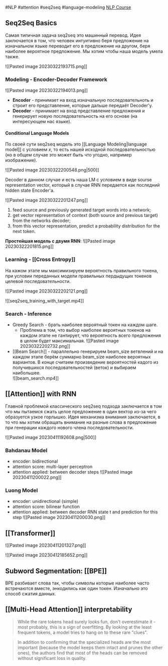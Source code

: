 #NLP #attention #seq2seq #language-modeling 
[NLP Course](https://lena-voita.github.io/nlp_course/seq2seq_and_attention.html)
## Seq2Seq Basics
Самая типичная задача seq2seq это машинный перевод. Идея заключается в том, что человек интуитивно беря предложение на изначальном языке переводит его в предложение на другом, беря наиболее вероятное предложение. Мы хотим чтобы наша модель умела также. 

![[Pasted image 20230322193715.png]]

### Modeling - Encoder-Decoder Framework

![[Pasted image 20230322194013.png]]
- **Encoder** - принимает на вход изначальную последовательноть и строит его представление, которые дальше передаёт Decoder'у.
- **Decoder** - принимает на вход представление предложения и генерирует новую последовательность на его основе (на интересующем нас языке).

#### Conditional Language Models
По своей сути seq2seq модель это [[Language Modeling|language model]] с условием $x$, то есть нашей исходной последовательностью (но в общем случае это может быть что угодно, например изображение).

![[Pasted image 20230322200548.png|500]]

Decoder в данном случае и есть наша LM с условием в виде sourse representation vector, который в случае RNN передается как последний hidden state Encoder'а.

![[Pasted image 20230322201247.png]]
1. feed source and previously generated target words into a network;
2. get vector representation of context (both source and previous target) from the networks decoder;
3. from this vector representation, predict a probability distribution for the next token.

**Простейшая модель с двумя RNN**:
![[Pasted image 20230322201815.png]]

### Learning - [[Cross Entropy]]
На кажом этапе мы максимизируем вероятность правильного токена, при условии переданных модели правильных пердыдущих токенов целевой последовательности.

![[Pasted image 20230322202121.png]]

![[seq2seq_training_with_target.mp4]]

### Search - Inference
- Greedy Search - брать наиболее вероятный токен на каждом шаге.
	- Проблема в том, что выбор наиболее вероятных токенов на каждом этапе не гантирует, что вероятность всего предложения в целом будет максимальная. ![[Pasted image 20230322202732.png]]
- [[Beam Search]] - параллельно генерируем beam_size ветвлений и на каждом этапе берём суммарно beam_size наиболее вероятных вариантов. В конце считаем произведение вероятностей кадого из получившихся последовательностей (веток) и выбираем наибольшее.  
![[beam_search.mp4]]

## [[Attention]] with RNN 
Главной проблемой классического seq2seq подхода заключается в том что мы пытаемся сжать целое предложение в один вектор из-за чего образуется узкое горлышко.
Идея механизма внимания заключается, в то что мы хотим обращать внимание на разные слова в предложение при генерации каждого нового члена последовательности.

![[Pasted image 20230411192608.png|500]]

### Bahdanau Model
- encoder: bidirectional
- attention score: multi-layer perceptron
- attention applied: between decoder steps
![[Pasted image 20230411200022.png]]

### Luong Model
- encoder: unidirectional (simple)
- attention score: bilinear function
- attention applied: between decoder RNN state t and prediction for this step
![[Pasted image 20230411200030.png]]

## [[Transformer]]

![[Pasted image 20230411201327.png]]

![[Pasted image 20230412185652.png]]

## Subword Segmentation: [[BPE]]
BPE разбивает слова так, чтобы символы которые наиболее часто встречаются вместе, энкодились как один токен. Изначально это способ сжатия данных.

## [[Multi-Head Attention]] interpretability

> While the rare tokens head surely looks fun, don't overestimate it - most probably, this is a sign of overfitting. By looking at the least frequent tokens, a model tries to hang on to these rare "clues".

> In addition to confirming that the specialized heads are the most important (because the model keeps them intact and prunes the other ones), the authors find that most of the heads can be removed without significant loss in quality.

